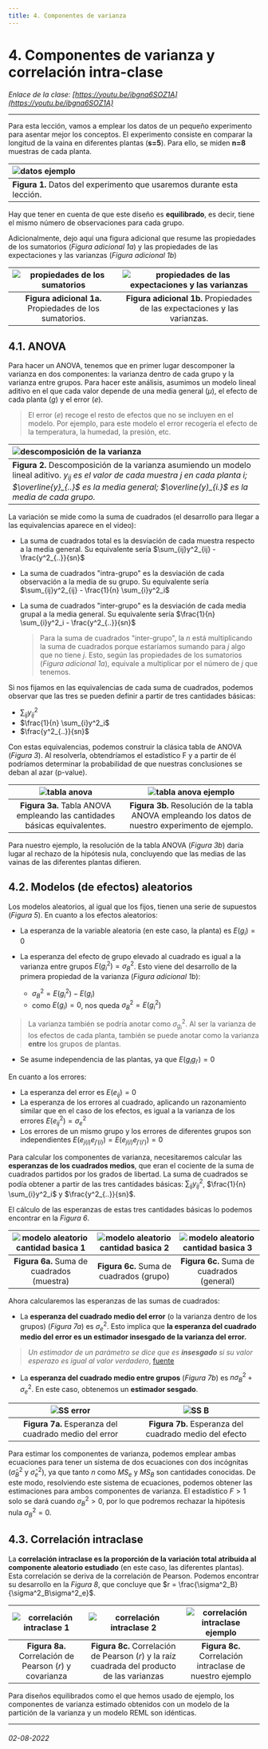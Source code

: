 ```yaml
---
title: 4. Componentes de varianza 
---
```


# 4. Componentes de varianza y correlación intra-clase

*Enlace de la clase: [https://youtu.be/ibgna6SOZ1A](https://youtu.be/ibgna6SOZ1A)*

---

Para esta lección, vamos a emplear los datos de un pequeño experimento para asentar mejor los conceptos. El experimento consiste en comparar la longitud de la vaina en diferentes plantas (**s=5**). Para ello, se miden **n=8** muestras de cada planta. 

| ![datos ejemplo](img/clase4_datos_ejemplo.png) |
| :-- |
| **Figura 1.** Datos del experimento que usaremos durante esta lección. | 

Hay que tener en cuenta de que este diseño es **equilibrado**, es decir, tiene el mismo número de observaciones para cada grupo.

Adicionalmente, dejo aquí una figura adicional que resume las propiedades de los sumatorios (*Figura adicional 1a*) y las propiedades de las expectaciones y las varianzas (*Figura adicional 1b*)

| ![propiedades de los sumatorios](img/clase4_adicional_propiedades_sumatorios.png) | ![propiedades de las expectaciones y las varianzas](img/clase4_adicional_propiedades_varianzas.png) |
| :--: | :--: |
| **Figura adicional 1a.** Propiedades de los sumatorios. | **Figura adicional 1b.** Propiedades de las expectaciones y las varianzas. | 



## 4.1. ANOVA

Para hacer un ANOVA, tenemos que en primer lugar descomponer la varianza en dos componentes: la varianza dentro de cada grupo y la varianza entre grupos. Para hacer este análisis, asumimos un modelo lineal aditivo en el que cada valor depende de una media general ($\mu$), el efecto de cada planta ($g$) y el error ($e$).

> El error ($e$) recoge el resto de efectos que no se incluyen en el modelo. Por ejemplo, para este modelo el error recogería el efecto de la temperatura, la humedad, la presión, etc.

| ![descomposición de la varianza](img/clase4_descomposicion_varianza.png) |
| :-- |
| **Figura 2.** Descomposición de la varianza asumiendo un modelo lineal aditivo. *$y_{ij}$ es el valor de cada muestra $j$ en cada planta $i$; $\overline{y}_{..}$ es la media general; $\overline(y)_{i.}$ es la media de cada grupo.* | 

La variación se mide como la suma de cuadrados (el desarrollo para llegar a las equivalencias aparece en el video):

- La suma de cuadrados total es la desviación de cada muestra respecto a la media general. Su equivalente sería $\sum_{ij}y^2_{ij} - \frac{y^2_{..}}{sn}$
- La suma de cuadrados "intra-grupo" es la desviación de cada observación a la media de su grupo. Su equivalente sería $\sum_{ij}y^2_{ij} - \frac{1}{n} \sum_{i}y^2_i$
- La suma de cuadrados "inter-grupo" es la desviación de cada media grupal a la media general. Su equivalente sería $\frac{1}{n} \sum_{i}y^2_i - \frac{y^2_{..}}{sn}$

    > Para la suma de cuadrados "inter-grupo", la *n* está multiplicando la suma de cuadrados porque estaríamos sumando para $j$ algo que no tiene $j$. Esto, según las propiedades de los sumatorios (*Figura adicional 1a*), equivale a multiplicar por el número de $j$ que tenemos. 

Si nos fijamos en las equivalencias de cada suma de cuadrados, podemos observar que las tres se pueden definir a partir de tres cantidades básicas:  
- $\sum_{ij}y^2_{ij}$  
- $\frac{1}{n} \sum_{i}y^2_i$  
- $\frac{y^2_{..}}{sn}$

Con estas equivalencias, podemos construir la clásica tabla de ANOVA (*Figura 3*). Al resolverla, obtendríamos el estadístico F y a partir de él podríamos determinar la probabilidad de que nuestras conclusiones se deban al azar (p-value).

| ![tabla anova](img/clase4_tabla_anova.png) | ![tabla anova ejemplo](img/clase4_tabla_anova_ejemplo.png) |
| :--: | :--: |
| **Figura 3a.** Tabla ANOVA empleando las cantidades básicas equivalentes. | **Figura 3b.** Resolución de la tabla ANOVA empleando los datos de nuestro experimento de ejemplo. | 

Para nuestro ejemplo, la resolución de la tabla ANOVA (*Figura 3b*) daría lugar al rechazo de la hipótesis nula, concluyendo que las medias de las vainas de las diferentes plantas difieren. 



## 4.2. Modelos (de efectos) aleatorios

Los modelos aleatorios, al igual que los fijos, tienen una serie de supuestos (*Figura 5*). En cuanto a los efectos aleatorios:

- La esperanza de la variable aleatoria (en este caso, la planta) es $E(g_i) = 0$

- La esperanza del efecto de grupo elevado al cuadrado es igual a la varianza entre grupos $E(g^2_i) = \sigma^2_B$. Esto viene del desarrollo de la primera propiedad de la varianza (*Figura adicional 1b*):  
    - $\sigma^2_B = E(g^2_i) - E(g_i)$
    - como $E(g_i) = 0$, nos queda $\sigma^2_B = E(g^2_i)$
> La varianza también se podría anotar como $\sigma^2_{g_i}$. Al ser la varianza de los efectos de cada planta, también se puede anotar como la varianza **entre** los grupos de plantas. 

- Se asume independencia de las plantas, ya que $E(g_i g_{i'}) = 0$


En cuanto a los errores:

- La esperanza del error es $E(e_{ij}) = 0$
- La esperanza de los errores al cuadrado, aplicando un razonamiento similar que en el caso de los efectos, es igual a la varianza de los errores $E(e^2_{ij}) = \sigma^2_e$
- Los errores de un mismo grupo y los errores de diferentes grupos son independientes $E(e_{j(i)} e_{j'(i)}) = E(e_{j(i)} e_{j'(i')}) = 0$


Para calcular los componentes de varianza, necesitaremos calcular las **esperanzas de los cuadrados medios**, que eran el cociente de la suma de cuadrados partidos por los grados de libertad. La suma de cuadrados se podía obtener a partir de las tres cantidades básicas: $\sum_{ij}y^2_{ij}$, $\frac{1}{n} \sum_{i}y^2_i$ y $\frac{y^2_{..}}{sn}$. 

El cálculo de las esperanzas de estas tres cantidades básicas lo podemos encontrar en la *Figura 6*.

| ![modelo aleatorio cantidad basica 1](img/clase4_cantidades_basicas_efectos_aleatorios_1.png) | ![modelo aleatorio cantidad basica 2](img/clase4_cantidades_basicas_efectos_aleatorios_2.png) | ![modelo aleatorio cantidad basica 3](img/clase4_cantidades_basicas_efectos_aleatorios_3.png) |
| :--: | :--: | :--: |
| **Figura 6a.** Suma de cuadrados (muestra) | **Figura 6c.** Suma de cuadrados (grupo) | **Figura 6c.** Suma de cuadrados (general) | 


Ahora calcularemos las esperanzas de las sumas de cuadrados:

- La **esperanza del cuadrado medio del error** (o la varianza dentro de los grupos) (*Figura 7a*) es $\sigma^2_e$. Esto implica que **la esperanza del cuadrado medio del error es un estimador insesgado de la varianza del error.**
> *Un estimador de un parámetro se dice que es **insesgado** si su valor esperazo es igual al valor verdadero*, [fuente](https://www.statlect.com/glossary/unbiased-estimator)

- La **esperanza del cuadrado medio entre grupos** (*Figura 7b*) es $n\sigma^2_B + \sigma^2_e$. En este caso, obtenemos un **estimador sesgado**. 

| ![SS error](img/clase4_SSe.png) | ![SS B](img/clase4_SSb.png) |
| :--: | :--: |
| **Figura 7a.** Esperanza del cuadrado medio del error | **Figura 7b.** Esperanza del cuadrado medio del efecto |


Para estimar los componentes de varianza, podemos emplear ambas ecuaciones para tener un sistema de dos ecuaciones con dos incógnitas ($\hat{\sigma}^2_B$ y $\hat{\sigma}^2_e$), ya que tanto $n$ como $MS_e$ y $MS_B$ son cantidades conocidas. De este modo, resolviendo este sistema de ecuaciones, podemos obtener las estimaciones para ambos componentes de varianza. El estadístico $F > 1$ solo se dará cuando $\sigma^2_B > 0$, por lo que podremos rechazar la hipótesis nula $\sigma^2_B = 0$.



## 4.3. Correlación intraclase

La **correlación intraclase es la proporción de la variación total atribuida al componente aleatorio estudiado** (en este caso, las diferentes plantas). Esta correlación se deriva de la correlación de Pearson. Podemos encontrar su desarrollo en la *Figura 8*, que concluye que $r = \frac{\sigma^2_B}{\sigma^2_B\sigma^2_e}$. 

| ![correlación intraclase 1](img/clase4_correlacion_intraclase_1.png) | ![correlación intraclase 2](img/clase4_correlacion_intraclase_2.png) | ![correlación intraclase ejemplo](img/clase4_correlacion_intraclase_ejemplo.png) |
| :--: | :--: | :--: |
| **Figura 8a.** Correlación de Pearson ($r$) y covarianza | **Figura 8c.** Correlación de Pearson ($r$) y la raíz cuadrada del producto de las varianzas | **Figura 8c.** Correlación intraclase de nuestro ejemplo | 

Para diseños equilibrados como el que hemos usado de ejemplo, los componentes de varianza estimado obtenidos con un modelo de la partición de la varianza y un modelo REML son idénticas. 

---

###### 02-08-2022